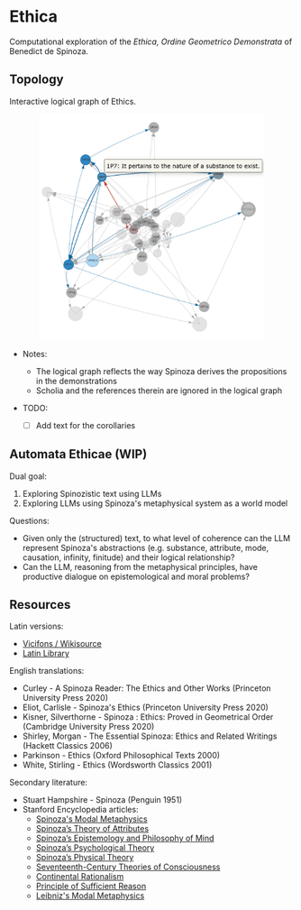 # Ethica

Computational exploration of the *Ethica, Ordine Geometrico Demonstrata* of Benedict de Spinoza.


## Topology

Interactive logical graph of Ethics.

<p align="center">
  <img src="https://raw.githubusercontent.com/cnmy-ro/ethica/main/assets/images/sceenshot_1P7.png" width="400" height="400">
</p>

- Notes:
	- The logical graph reflects the way Spinoza derives the propositions in the demonstrations
	- Scholia and the references therein are ignored in the logical graph

- TODO:
	- [ ] Add text for the corollaries


## Automata Ethicae (WIP)

Dual goal:
1. Exploring Spinozistic text using LLMs
2. Exploring LLMs using Spinoza's metaphysical system as a world model

Questions:
- Given only the (structured) text, to what level of coherence can the LLM represent Spinoza's abstractions (e.g. substance, attribute, mode, causation, infinity, finitude) and their logical relationship?
- Can the LLM, reasoning from the metaphysical principles, have productive dialogue on epistemological and moral problems?


## Resources
Latin versions:
- [Vicifons / Wikisource](https://la.wikisource.org/wiki/Ethica)
- [Latin Library](https://www.thelatinlibrary.com/spinoza.ethica1.html)

English translations:
- Curley - A Spinoza Reader: The Ethics and Other Works (Princeton University Press 2020)
- Eliot, Carlisle - Spinoza's Ethics (Princeton University Press 2020)
- Kisner, Silverthorne - Spinoza : Ethics: Proved in Geometrical Order (Cambridge University Press 2020)
- Shirley, Morgan - The Essential Spinoza: Ethics and Related Writings (Hackett Classics 2006)
- Parkinson - Ethics (Oxford Philosophical Texts 2000)
- White, Stirling - Ethics (Wordsworth Classics 2001)

Secondary literature:
- Stuart Hampshire - Spinoza (Penguin 1951)
- Stanford Encyclopedia articles:
	- [Spinoza's Modal Metaphysics](https://plato.stanford.edu/entries/spinoza-modal/)
	- [Spinoza’s Theory of Attributes](https://plato.stanford.edu/entries/spinoza-attributes/)
	- [Spinoza’s Epistemology and Philosophy of Mind](https://plato.stanford.edu/entries/spinoza-epistemology-mind/)
	- [Spinoza’s Psychological Theory](https://plato.stanford.edu/entries/spinoza-psychological/)
	- [Spinoza’s Physical Theory](https://plato.stanford.edu/entries/spinoza-physics/)
	- [Seventeenth-Century Theories of Consciousness](https://plato.stanford.edu/entries/consciousness-17th/)
	- [Continental Rationalism](https://plato.stanford.edu/entries/continental-rationalism/)
	- [Principle of Sufficient Reason](https://plato.stanford.edu/entries/sufficient-reason/)
	- [Leibniz's Modal Metaphysics](https://plato.stanford.edu/entries/leibniz-modal/)